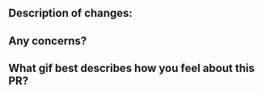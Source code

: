 ## Description of changes:

## Any concerns?

## What gif best describes how you feel about this PR? 

